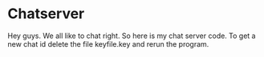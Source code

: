 # Chatserver
Hey guys. We all like to chat right. So here is my chat server code. To get a new chat id delete the file keyfile.key and rerun the program.
